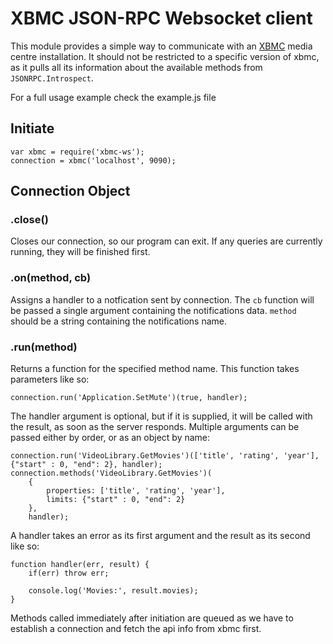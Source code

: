 XBMC JSON-RPC Websocket client
==============================

This module provides a simple way to communicate with an [XBMC](http://www.connection.org) media centre installation.
It should not be restricted to a specific version of xbmc, as it pulls all its information about the available methods from `JSONRPC.Introspect`.

For a full usage example check the example.js file


Initiate
--------
	var xbmc = require('xbmc-ws');
	connection = xbmc('localhost', 9090);


Connection Object
-----------------

### .close() ###
Closes our connection, so our program can exit. If any queries are currently running, they will be finished first.

### .on(method, cb) ###
Assigns a handler to a notfication sent by connection. The `cb` function will be passed a single argument containing the notifications data. `method` should be a string containing the notifications name.

### .run(method) ###
Returns a function for the specified method name. This function takes parameters like so:

	connection.run('Application.SetMute')(true, handler);

The handler argument is optional, but if it is supplied, it will be called with the result, as soon as the server responds.
Multiple arguments can be passed either by order, or as an object by name:

	connection.run('VideoLibrary.GetMovies')(['title', 'rating', 'year'], {"start" : 0, "end": 2}, handler);
	connection.methods('VideoLibrary.GetMovies')(
		{
			properties: ['title', 'rating', 'year'],
			limits: {"start" : 0, "end": 2}
		},
		handler);

A handler takes an error as its first argument and the result as its second like so:

	function handler(err, result) {
		if(err) throw err;

		console.log('Movies:', result.movies);
	}

Methods called immediately after initiation are queued as we have to establish a connection and fetch the api info from xbmc first.